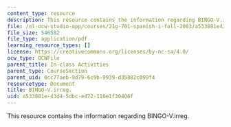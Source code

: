 ```yaml
---
content_type: resource
description: This resource contains the information regarding BINGO-V.irreg.
file: /ol-ocw-studio-app/courses/21g-701-spanish-i-fall-2003/a533881e43d45dbce472110e1f30406f_MIT21G_701F03_8bingo.pdf
file_size: 546582
file_type: application/pdf
learning_resource_types: []
license: https://creativecommons.org/licenses/by-nc-sa/4.0/
ocw_type: OCWFile
parent_title: In-class Activities
parent_type: CourseSection
parent_uid: 0cc77aeb-9d79-6c9b-9939-d35082c099f4
resourcetype: Document
title: BINGO-V.irreg.
uid: a533881e-43d4-5dbc-e472-110e1f30406f
---
```

This resource contains the information regarding BINGO-V.irreg.